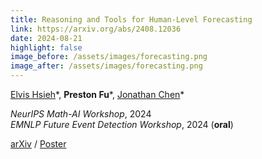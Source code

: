 ```yaml
---
title: Reasoning and Tools for Human-Level Forecasting
link: https://arxiv.org/abs/2408.12036
date: 2024-08-21
highlight: false
image_before: /assets/images/forecasting.png
image_after: /assets/images/forecasting.png
---
```


[Elvis Hsieh](https://elvishh77.github.io/)\*,
**Preston Fu**\*,
[Jonathan Chen](https://www.linkedin.com/in/jonchen3/)\*

_NeurIPS Math-AI Workshop_, 2024 \
_EMNLP Future Event Detection Workshop_, 2024 (**oral**)

[arXiv](https://arxiv.org/abs/2408.12036) / [Poster](../assets/pdf/forecasting-poster.pdf)

<!-- We propose a framework of reasoning-and-acting (ReAct) agents that can retrieve
information and run numerical simulations, for competitive forecasting platforms.
We achieve performance on par with human competitors. -->

